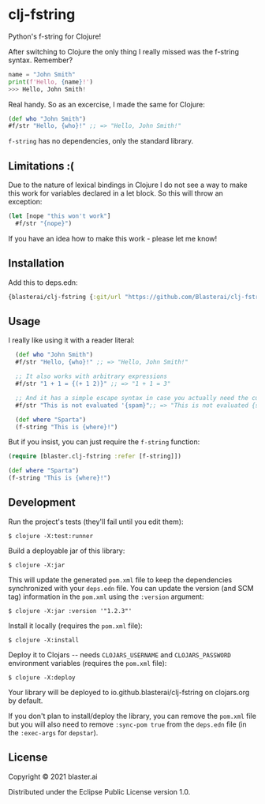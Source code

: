 # clj-fstring

Python's f-string for Clojure!

After switching to Clojure the only thing I really missed was the f-string syntax. Remember?

```python
name = "John Smith"
print(f'Hello, {name}!')
>>> Hello, John Smith!
```

Real handy. So as an excercise, I made the same for Clojure:

```clojure
(def who "John Smith")
#f/str "Hello, {who}!" ;; => "Hello, John Smith!" 
```

`f-string` has no dependencies, only the standard library. 

## Limitations :(

Due to the nature of lexical bindings in Clojure I do not see a way to make this work for variables declared in a let block. So this will throw an exception:

```clojure
(let [nope "this won't work"]
  #f/str "{nope}")
```

If you have an idea how to make this work - please let me know!

## Installation
Add this to deps.edn:

```clojure
{blasterai/clj-fstring {:git/url "https://github.com/Blasterai/clj-fstring.git" :sha "b40db912d8abcbed14b464a00b83f7e1a17e24d7"}}
```

## Usage

I really like using it with a reader literal:

```clojure
  (def who "John Smith")
  #f/str "Hello, {who}!" ;; => "Hello, John Smith!" 

  ;; It also works with arbitrary expressions
  #f/str "1 + 1 = {(+ 1 2)}" ;; => "1 + 1 = 3"

  ;; And it has a simple escape syntax in case you actually need the curly brackets
  #f/str "This is not evaluated '{spam}";; => "This is not evaluated {spam}"

  (def where "Sparta")
  (f-string "This is {where}!")
```

But if you insist, you can just require the `f-string` function:

```clojure
(require [blaster.clj-fstring :refer [f-string]])

(def where "Sparta")
(f-string "This is {where}!")
```


## Development

Run the project's tests (they'll fail until you edit them):

    $ clojure -X:test:runner

Build a deployable jar of this library:

    $ clojure -X:jar

This will update the generated `pom.xml` file to keep the dependencies synchronized with
your `deps.edn` file. You can update the version (and SCM tag) information in the `pom.xml` using the
`:version` argument:

    $ clojure -X:jar :version '"1.2.3"'

Install it locally (requires the `pom.xml` file):

    $ clojure -X:install

Deploy it to Clojars -- needs `CLOJARS_USERNAME` and `CLOJARS_PASSWORD` environment
variables (requires the `pom.xml` file):

    $ clojure -X:deploy

Your library will be deployed to io.github.blasterai/clj-fstring on clojars.org by default.

If you don't plan to install/deploy the library, you can remove the
`pom.xml` file but you will also need to remove `:sync-pom true` from the `deps.edn`
file (in the `:exec-args` for `depstar`).
    
## License

Copyright © 2021 blaster.ai

Distributed under the Eclipse Public License version 1.0.

